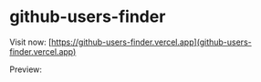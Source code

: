 # github-users-finder

Visit now: [https://github-users-finder.vercel.app](github-users-finder.vercel.app)

Preview:
